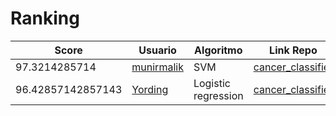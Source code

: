 # Ranking
| Score| Usuario |Algoritmo | Link Repo |
| - | - | - | - |
| 97.3214285714 | [munirmalik](https://github.com/munirmalik) | SVM | [cancer_classifier](https://github.com/munirmalik/supervised-cancer) |
| 96.42857142857143 | [Yording](https://github.com/Yording) | Logistic regression | [cancer_classifier](https://github.com/Yording/cancer_classifier) |


